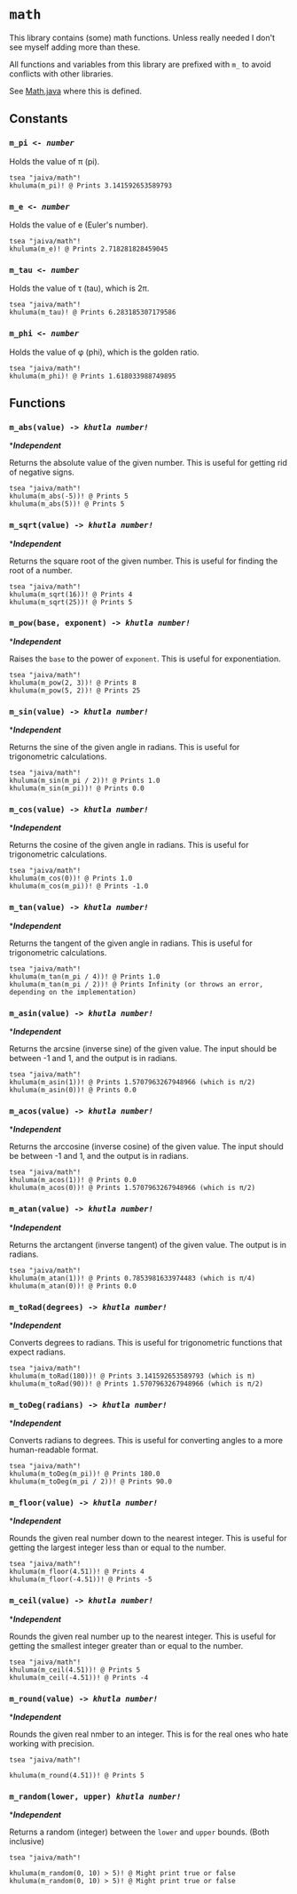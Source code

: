 # `math`

This library contains (some) math functions. Unless really needed I don't see myself adding more than these.

All functions and variables from this library are prefixed with `m_` to avoid conflicts with other libraries.

See [Math.java](../src/main/java/com/jaiva/interpreter/globals/Math.java) where this is defined.

## Constants

### `m_pi <- `_*`number`*_

Holds the value of π (pi).

```jiv
tsea "jaiva/math"!
khuluma(m_pi)! @ Prints 3.141592653589793
```

### `m_e <- `_*`number`*_

Holds the value of e (Euler's number).

```jiv
tsea "jaiva/math"!
khuluma(m_e)! @ Prints 2.718281828459045
```

### `m_tau <- `_*`number`*_

Holds the value of τ (tau), which is 2π.

```jiv
tsea "jaiva/math"!
khuluma(m_tau)! @ Prints 6.283185307179586
```

### `m_phi <- `_*`number`*_

Holds the value of φ (phi), which is the golden ratio.

```jiv
tsea "jaiva/math"!
khuluma(m_phi)! @ Prints 1.618033988749895
```

## Functions

### `m_abs(value) -> `_*`khutla number!`*_

\*_**Independent**_

Returns the absolute value of the given number. This is useful for getting rid of negative signs.

```jiv
tsea "jaiva/math"!
khuluma(m_abs(-5))! @ Prints 5
khuluma(m_abs(5))! @ Prints 5
```

### `m_sqrt(value) -> `_*`khutla number!`*_

\*_**Independent**_

Returns the square root of the given number. This is useful for finding the root of a number.

```jiv
tsea "jaiva/math"!
khuluma(m_sqrt(16))! @ Prints 4
khuluma(m_sqrt(25))! @ Prints 5
```

### `m_pow(base, exponent) -> `_*`khutla number!`*_

\*_**Independent**_

Raises the `base` to the power of `exponent`. This is useful for exponentiation.

```jiv
tsea "jaiva/math"!
khuluma(m_pow(2, 3))! @ Prints 8
khuluma(m_pow(5, 2))! @ Prints 25
```

### `m_sin(value) -> `_*`khutla number!`*_

\*_**Independent**_

Returns the sine of the given angle in radians. This is useful for trigonometric calculations.

```jiv
tsea "jaiva/math"!
khuluma(m_sin(m_pi / 2))! @ Prints 1.0
khuluma(m_sin(m_pi))! @ Prints 0.0
```

### `m_cos(value) -> `_*`khutla number!`*_

\*_**Independent**_

Returns the cosine of the given angle in radians. This is useful for trigonometric calculations.

```jiv
tsea "jaiva/math"!
khuluma(m_cos(0))! @ Prints 1.0
khuluma(m_cos(m_pi))! @ Prints -1.0
```

### `m_tan(value) -> `_*`khutla number!`*_

\*_**Independent**_

Returns the tangent of the given angle in radians. This is useful for trigonometric calculations.

```jiv
tsea "jaiva/math"!
khuluma(m_tan(m_pi / 4))! @ Prints 1.0
khuluma(m_tan(m_pi / 2))! @ Prints Infinity (or throws an error, depending on the implementation)
```

### `m_asin(value) -> `_*`khutla number!`*_

\*_**Independent**_

Returns the arcsine (inverse sine) of the given value. The input should be between -1 and 1, and the output is in radians.

```jiv
tsea "jaiva/math"!
khuluma(m_asin(1))! @ Prints 1.5707963267948966 (which is π/2)
khuluma(m_asin(0))! @ Prints 0.0
```

### `m_acos(value) -> `_*`khutla number!`*_

\*_**Independent**_

Returns the arccosine (inverse cosine) of the given value. The input should be between -1 and 1, and the output is in radians.

```jiv
tsea "jaiva/math"!
khuluma(m_acos(1))! @ Prints 0.0
khuluma(m_acos(0))! @ Prints 1.5707963267948966 (which is π/2)
```

### `m_atan(value) -> `_*`khutla number!`*_

\*_**Independent**_

Returns the arctangent (inverse tangent) of the given value. The output is in radians.

```jiv
tsea "jaiva/math"!
khuluma(m_atan(1))! @ Prints 0.7853981633974483 (which is π/4)
khuluma(m_atan(0))! @ Prints 0.0
```

### `m_toRad(degrees) -> `_*`khutla number!`*_

\*_**Independent**_

Converts degrees to radians. This is useful for trigonometric functions that expect radians.

```jiv
tsea "jaiva/math"!
khuluma(m_toRad(180))! @ Prints 3.141592653589793 (which is π)
khuluma(m_toRad(90))! @ Prints 1.5707963267948966 (which is π/2)
```

### `m_toDeg(radians) -> `_*`khutla number!`*_

\*_**Independent**_

Converts radians to degrees. This is useful for converting angles to a more human-readable format.

```jiv
tsea "jaiva/math"!
khuluma(m_toDeg(m_pi))! @ Prints 180.0
khuluma(m_toDeg(m_pi / 2))! @ Prints 90.0
```

### `m_floor(value) -> `_*`khutla number!`*_

\*_**Independent**_

Rounds the given real number down to the nearest integer. This is useful for getting the largest integer less than or equal to the number.

```jiv
tsea "jaiva/math"!
khuluma(m_floor(4.51))! @ Prints 4
khuluma(m_floor(-4.51))! @ Prints -5
```

### `m_ceil(value) -> `_*`khutla number!`*_

\*_**Independent**_

Rounds the given real number up to the nearest integer. This is useful for getting the smallest integer greater than or equal to the number.

```jiv
tsea "jaiva/math"!
khuluma(m_ceil(4.51))! @ Prints 5
khuluma(m_ceil(-4.51))! @ Prints -4
```

### `m_round(value) -> `_*`khutla number!`*_

\*_**Independent**_

Rounds the given real nmber to an integer. This is for the real ones who hate working with precision.

```jiv
tsea "jaiva/math"!

khuluma(m_round(4.51))! @ Prints 5
```

### `m_random(lower, upper) `_*`khutla number!`*_

\*_**Independent**_

Returns a random (integer) between the `lower` and `upper` bounds. (Both inclusive)

```jiv
tsea "jaiva/math"!

khuluma(m_random(0, 10) > 5)! @ Might print true or false
khuluma(m_random(0, 10) > 5)! @ Might print true or false
```
